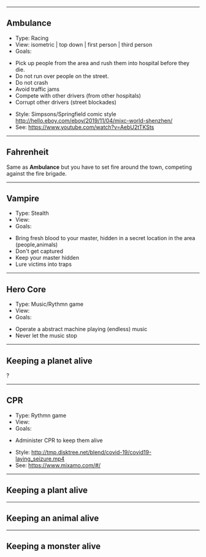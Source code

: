 
---

## Ambulance

* Type: Racing
* View: isometric | top down | first person | third person
* Goals:
 - Pick up people from the area and rush them into hospital before they die.
 - Do not run over people on the street.
 - Do not crash
 - Avoid traffic jams
 - Compete with other drivers (from other hospitals)
 - Corrupt other drivers (street blockades)
* Style: Simpsons/Springfield comic style http://hello.eboy.com/eboy/2019/11/04/mixc-world-shenzhen/
* See: https://www.youtube.com/watch?v=AebU2tTKSts

---

## Fahrenheit

Same as **Ambulance** but you have to set fire around the town, competing against the fire brigade.

---

## Vampire

* Type: Stealth
* View: 
* Goals:
 - Bring fresh blood to your master, hidden in a secret location in the area (people,animals)
 - Don't get captured
 - Keep your master hidden
 - Lure victims into traps

---

## Hero Core

* Type: Music/Rythmn game
* View: 
* Goals:
 - Operate a abstract machine playing (endless) music
 - Never let the music stop

---

## Keeping a planet alive

?

---

## CPR

* Type: Rythmn game
* View: 
* Goals:
 - Administer CPR to keep them alive
* Style: http://tmp.disktree.net/blend/covid-19/covid19-laying_seizure.mp4
* See: https://www.mixamo.com/#/

---

## Keeping a plant alive

---

## Keeping an animal alive

---

## Keeping a monster alive

